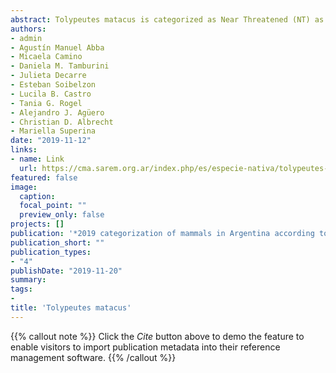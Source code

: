 ```yaml
---
abstract: Tolypeutes matacus is categorized as Near Threatened (NT) as a population decline of close to 30% is suspected in the last 10-12 years due to widespread habitat loss across much of its range, and intense use made of the species as a source of food by local populations. However, it has a wide distribution and is registered in numerous protected areas. Therefore, it is close to being classified as Vulnerable under the A2cd criteria.
authors:
- admin
- Agustín Manuel Abba
- Micaela Camino
- Daniela M. Tamburini
- Julieta Decarre
- Esteban Soibelzon
- Lucila B. Castro
- Tania G. Rogel
- Alejandro J. Agüero
- Christian D. Albrecht
- Mariella Superina
date: "2019-11-12"
links:
- name: Link 
  url: https://cma.sarem.org.ar/index.php/es/especie-nativa/tolypeutes-matacus
featured: false
image:
  caption: 
  focal_point: ""
  preview_only: false
projects: []
publication: '*2019 categorization of mammals in Argentina according to their risk of extinction. Red List of mammals in Argentina. Digital version*'
publication_short: ""
publication_types:
- "4"
publishDate: "2019-11-20"
summary: 
tags:
- 
title: 'Tolypeutes matacus'
---
```


{{% callout note %}}
Click the *Cite* button above to demo the feature to enable visitors to import publication metadata into their reference management software.
{{% /callout %}}